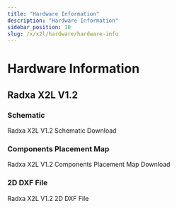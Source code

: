 ```yaml
---
title: "Hardware Information"
description: "Hardware Information"
sidebar_position: 10
slug: /x/x2l/hardware/hardware-info
---
```


# Hardware Information

## Radxa X2L V1.2

### Schematic

Radxa X2L V1.2 Schematic Download

### Components Placement Map

Radxa X2L V1.2 Components Placement Map Download

### 2D DXF File

Radxa X2L V1.2 2D DXF File

